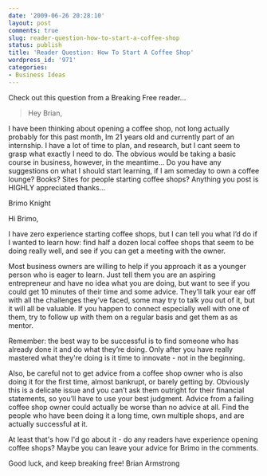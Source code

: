```yaml
---
date: '2009-06-26 20:28:10'
layout: post
comments: true
slug: reader-question-how-to-start-a-coffee-shop
status: publish
title: 'Reader Question: How To Start A Coffee Shop'
wordpress_id: '971'
categories:
- Business Ideas
---
```


Check out this question from a Breaking Free reader...


> Hey Brian,

I have been thinking about opening a coffee shop, not long actually probably for this past month, Im 21 years old and currently part of an internship. I have a lot of time to plan, and research, but I cant seem to grasp what exactly I need to do. The obvious would be taking a basic course in business, however, in the meantime… Do you have any suggestions on what I should start learning, if I am someday to own a coffee lounge? Books? Sites for people starting coffee shops? Anything you post is HIGHLY appreciated thanks…

Brimo Knight


Hi Brimo,

I have zero experience starting coffee shops, but I can tell you what I’d do if I wanted to learn how: find half a dozen local coffee shops that seem to be doing really well, and see if you can get a meeting with the owner.

Most business owners are willing to help if you approach it as a younger person who is eager to learn. Just tell them you are an aspiring entrepreneur and have no idea what you are doing, but want to see if you could get 10 minutes of their time and some advice. They’ll talk your ear off with all the challenges they’ve faced, some may try to talk you out of it, but it will all be valuable. If you happen to connect especially well with one of them, try to follow up with them on a regular basis and get them as as mentor.

Remember: the best way to be successful is to find someone who has already done it and do what they’re doing. Only after you have really mastered what they're doing is it time to innovate - not in the beginning.

Also, be careful not to get advice from a coffee shop owner who is also doing it for the first time, almost bankrupt, or barely getting by. Obviously this is a delicate issue and you can’t ask them outright for their financial statements, so you’ll have to use your best judgment. Advice from a failing coffee shop owner could actually be worse than no advice at all. Find the people who have been doing it a long time, own multiple shops, and are actually successful at it.

At least that's how I'd go about it - do any readers have experience opening coffee shops? Maybe you can leave your advice for Brimo in the comments.

Good luck, and keep breaking free!
Brian Armstrong
